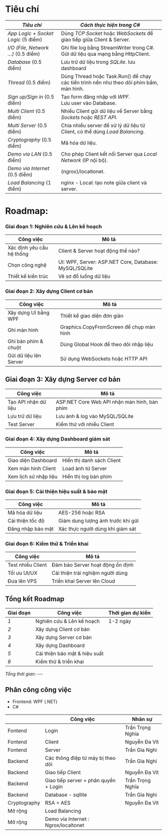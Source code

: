 # Tiêu chí
| *Tiêu chí*          | *Cách thực hiện trong C#* |
|----------------------|--------------------------|
| *App Logic + Socket Logic* (5 điểm) | Dùng *TCP Socket* hoặc *WebSockets* để giao tiếp giữa Client & Server. |
| *I/O (File, Network …)* (0.5 điểm) | Ghi file log bằng StreamWriter trong C#.  <br> Gửi dữ liệu qua mạng bằng HttpClient. |
| *Database* (0.5 điểm) | Lưu trữ dữ liệu trong *SQLite*. lưu dashboard|
| *Thread* (0.5 điểm) | Dùng Thread hoặc Task.Run() để chạy các tiến trình nền như theo dõi phím bấm, màn hình. |
| *Sign up/Sign in* (0.5 điểm) | Tạo form đăng nhập với *WPF*.  <br> Lưu user vào Database. |
| *Multi Client* (0.5 điểm) | Nhiều Client gửi dữ liệu về Server bằng *Sockets* hoặc *REST API*. |
| *Multi Server* (0.5 điểm) | Chia nhiều server để xử lý dữ liệu từ Client, có thể dùng *Load Balancing*. |
| *Cryptography* (0.5 điểm) | Mã hóa dữ liệu. |
| *Demo via LAN* (0.5 điểm) | Cho phép Client kết nối Server qua *Local Network* (IP nội bộ). |
| *Demo via Internet* (0.5 điểm) | (ngrox)/localtonet. |
| *Load Balancing* (1 điểm) | nginx - Local: tạo note giữa client và server. |


# Roadmap:

### Giai đoạn 1: Nghiên cứu & Lên kế hoạch 
| Công việc | Mô tả |
|-----------|-------|
| Xác định yêu cầu hệ thống | Client & Server hoạt động thế nào? |
| Chọn công nghệ | UI: WPF, Server: ASP.NET Core, Database: MySQL/SQLite |
| Thiết kế kiến trúc | Vẽ sơ đồ luồng dữ liệu |

### Giai đoạn 2: Xây dựng Client cơ bản 
| Công việc | Mô tả |
|-----------|-------|
| Xây dựng UI bằng WPF | Thiết kế giao diện đơn giản |
| Ghi màn hình | Graphics.CopyFromScreen để chụp màn hình |
| Ghi bàn phím & chuột | Dùng Global Hook để theo dõi nhập liệu |
| Gửi dữ liệu lên Server | Sử dụng WebSockets hoặc HTTP API |

## Giai đoạn 3: Xây dựng Server cơ bản 
| Công việc | Mô tả |
|-----------|-------|
| Tạo API nhận dữ liệu | ASP.NET Core Web API nhận màn hình, bàn phím |
| Lưu trữ dữ liệu | Lưu ảnh & log vào MySQL/SQLite |
| Test Server | Kiểm thử với nhiều Client |

### Giai đoạn 4: Xây dựng Dashboard giám sát 
| Công việc | Mô tả |
|-----------|-------|
| Giao diện Dashboard | Hiển thị danh sách Client |
| Xem màn hình Client | Load ảnh từ Server |
| Xem lịch sử nhập liệu | Hiển thị log bàn phím |

### Giai đoạn 5: Cải thiện hiệu suất & bảo mật 
| Công việc | Mô tả |
|-----------|-------|
| Mã hóa dữ liệu | AES-256 hoặc RSA |
| Cải thiện tốc độ | Giảm dung lượng ảnh trước khi gửi |
| Đăng nhập bảo mật | Xác thực người dùng khi giám sát |

### Giai đoạn 6: Kiểm thử & Triển khai 
| Công việc | Mô tả |
|-----------|-------|
| Test nhiều Client | Đảm bảo Server hoạt động ổn định |
| Tối ưu UI/UX | Cải thiện trải nghiệm người dùng |
| Đưa lên VPS | Triển khai Server lên Cloud |

## Tổng kết Roadmap
| Giai đoạn | Công việc | Thời gian dự kiến |
|-----------|----------|------------------|
| *1* | Nghiên cứu & Lên kế hoạch | 1-2 ngày |
| *2* | Xây dựng Client cơ bản |  |
| *3* | Xây dựng Server cơ bản |  |
| *4* | Xây dựng Dashboard |  |
| *5* | Cải thiện bảo mật & hiệu suất |  |
| *6* | Kiểm thử & triển khai |  |

*Tổng thời gian*: ---




## Phân công công việc
- Frontend: WPF (.NET)
- C#

  
|           | Công việc| Nhân sự          |
|-----------|----------|------------------|
| Fontend | Login | Trần Trọng Nghĩa |
| Fontend | Client | Nguyễn Đa Vít |
| Fontend | Server | Trần Gia Nghi |
| Backend | Các thông điệp từ máy bị theo dõi | Trần Gia Nghi |
| Backend | Giao tiếp Client | Nguyễn Đa Vít |
| Backend | Giao tiếp server + phân quyền + Login | Trần Trọng Nghĩa |
| Backend | Database - sqllite | Trần Gia Nghi |
| Cryptography | RSA + AES | Nguyễn Đa Vít |
| Mở rộng | Load Balancing |  |
| Mở rộng | Demo via Internet : Ngrox/localtonet | |





